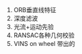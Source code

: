 <!--
 * @Author: Liu Weilong
 * @Date: 2021-01-29 16:41:49
 * @LastEditors: Liu Weilong 
 * @LastEditTime: 2021-01-29 16:43:58
 * @FilePath: /3rd-test-learning/work_record/learning_task/week_plan_collection_2021/interesting_target.md
 * @Description: 
-->
1. ORB垂直线特征
2. 深度滤波
3. 光流+运动先验
4. RANSAC各种几何校验
5. VINS on wheel 带出的